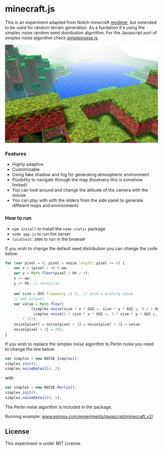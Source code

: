 # minecraft.js

This is an experiment adapted from Notch minecraft <a href="http://jsfiddle.net/uzmpu/">renderer</a>, but extended to be used for random terrain generation. As a fundation it's using the simplex noise random seed distribution algorithm. For the Javascript port of simplex noise algorithm check <a href="https://github.com/esimov/simplexnoise.js">simplexnoise.js</a>.

![Screenshot](https://raw.githubusercontent.com/esimov/minecraft.js/master/assets/screenshot.png)

### Features
- Highly adaptive
- Customizable
- Using fake shadow and fog for generating atmospheric environment
- Posibility to navigate through the map (hovevery this is somehow limited)
- You can look around and change the altitude of the camera with the mouse
- You can play with with the sliders from the side panel to generate different maps and environments

### How to run
- `npm install` to install the `node-static` package
- `node app.js` to run the server
- `localhost:3000` to run in the browser

If you wish to change the default seed distribution you can change the code below:

```javascript
for (var pixel = 0; pixel < noise.length; pixel += 4) {
    var x = (pixel / 4) % ww;
    var y = Math.floor(pixel / hh / 4);
    x /= ww;
    y /= hh; // normalize
    
    var size = GUI.frequency || 2;  // pick a scaling value
    // add octaves
    var value = Math.floor(
            (simplex.noise(size * x * GUI.x, size * y * GUI.y, 0.1 + GUI.z) +
             simplex.noise(2 * size * x * GUI.x, 2 * size * y * GUI.y, 0.1 + GUI.z) * 0.5)
        * 177);        
    noise[pixel] = noise[pixel + 1] = noise[pixel + 2] = value;
    noise[pixel + 3] = 255;
}
```

If you wish to replace the simplex noise algorithm to Perlin noise you need to change the line below:
```javascript
var simplex = new NOISE.Simplex();
simplex.init();
simplex.noiseDetail(4, 2);
``` 
with 

```javascript
var simplex = new NOISE.Perlin();
simplex.init();
simplex.noiseDetail(4, 2);
```
The Perlin noise algorithm is included in the package.

Running example:
www.esimov.com/experiments/javascript/minecraft_v2/

## License
This experiment is under MIT License.
